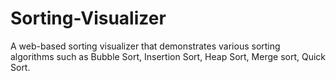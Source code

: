 # Sorting-Visualizer
A web-based sorting visualizer that demonstrates various sorting algorithms such as Bubble Sort, Insertion Sort, Heap Sort, Merge sort,  Quick Sort.
